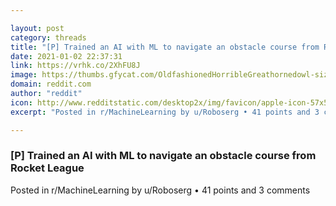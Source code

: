 ```yaml
---

layout: post
category: threads
title: "[P] Trained an AI with ML to navigate an obstacle course from Rocket League"
date: 2021-01-02 22:37:31
link: https://vrhk.co/2XhFU8J
image: https://thumbs.gfycat.com/OldfashionedHorribleGreathornedowl-size_restricted.gif
domain: reddit.com
author: "reddit"
icon: http://www.redditstatic.com/desktop2x/img/favicon/apple-icon-57x57.png
excerpt: "Posted in r/MachineLearning by u/Roboserg • 41 points and 3 comments"

---
```


### [P] Trained an AI with ML to navigate an obstacle course from Rocket League

Posted in r/MachineLearning by u/Roboserg • 41 points and 3 comments